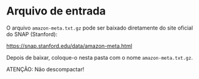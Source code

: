 # Arquivo de entrada

O arquivo `amazon-meta.txt.gz` pode ser baixado diretamente do site oficial do SNAP (Stanford):

https://snap.stanford.edu/data/amazon-meta.html

Depois de baixar, coloque-o nesta pasta com o nome `amazon-meta.txt.gz`.

ATENÇÃO: Não descompactar!
